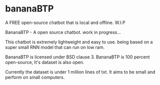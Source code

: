 # bananaBTP
 A FREE open-source chatbot that is local and offline. W.I.P 

 BananaBTP - A open source chatbot. work in progress...

This chatbot is extremely lightweight and easy to use. being based on a super small RNN model that can run on low ram.

BananaBTP is licensed under BSD clause 3.
BananaBTP is 100 percent open-source, It's dataset is also open.

Currently the dataset is under 1 million lines of txt. It aims to be small and perform on small computers.
